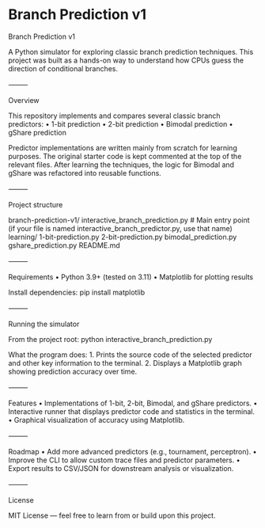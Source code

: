 # Branch Prediction v1
Branch Prediction v1

A Python simulator for exploring classic branch prediction techniques. This project was built as a hands-on way to understand how CPUs guess the direction of conditional branches.

⸻

Overview

This repository implements and compares several classic branch predictors:
	•	1-bit prediction
	•	2-bit prediction
	•	Bimodal prediction
	•	gShare prediction

Predictor implementations are written mainly from scratch for learning purposes. The original starter code is kept commented at the top of the relevant files. After learning the techniques, the logic for Bimodal and gShare was refactored into reusable functions.

⸻

Project structure

branch-prediction-v1/
interactive_branch_prediction.py    # Main entry point (if your file is named interactive_branch_predictor.py, use that name)
learning/
1-bit-prediction.py
2-bit-prediction.py
bimodal_prediction.py
gshare_prediction.py
README.md

⸻

Requirements
	•	Python 3.9+ (tested on 3.11)
	•	Matplotlib for plotting results

Install dependencies:
pip install matplotlib

⸻

Running the simulator

From the project root:
python interactive_branch_prediction.py

What the program does:
	1.	Prints the source code of the selected predictor and other key information to the terminal.
	2.	Displays a Matplotlib graph showing prediction accuracy over time.

⸻

Features
	•	Implementations of 1-bit, 2-bit, Bimodal, and gShare predictors.
	•	Interactive runner that displays predictor code and statistics in the terminal.
	•	Graphical visualization of accuracy using Matplotlib.

⸻

Roadmap
	•	Add more advanced predictors (e.g., tournament, perceptron).
	•	Improve the CLI to allow custom trace files and predictor parameters.
	•	Export results to CSV/JSON for downstream analysis or visualization.

⸻

License

MIT License — feel free to learn from or build upon this project.
